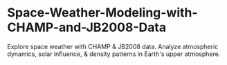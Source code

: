 # Space-Weather-Modeling-with-CHAMP-and-JB2008-Data
Explore space weather with CHAMP &amp; JB2008 data. Analyze atmospheric dynamics, solar influence, &amp; density patterns in Earth's upper atmosphere.
